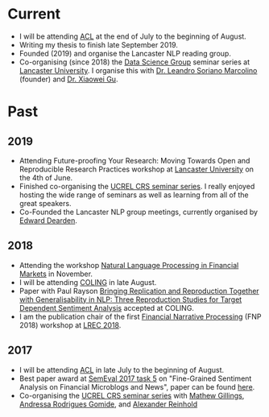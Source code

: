 # Current
* I will be attending [ACL](http://www.acl2019.org/EN/index.xhtml) at the end of July to the beginning of August.
* Writing my thesis to finish late September 2019.
* Founded (2019) and organise the Lancaster NLP reading group.
* Co-organising (since 2018) the [Data Science Group](https://www.lancaster.ac.uk/scc/research/data-science/) seminar series at [Lancaster University](https://www.lancaster.ac.uk/scc/). I organise this with [Dr. Leandro Soriano Marcolino](https://www.lancaster.ac.uk/staff/sorianom/) (founder) and [Dr. Xiaowei Gu](http://www.research.lancs.ac.uk/portal/en/people/xiaowei-gu(73ce10c1-246b-4b9c-a033-997ae7f89beb).html).


# Past
## 2019
* Attending Future-proofing Your Research: Moving Towards Open and Reproducible Research Practices workshop at [Lancaster University](https://www.lancaster.ac.uk/) on the 4th of June.
* Finished co-organising the [UCREL CRS seminar series](http://ucrel.lancs.ac.uk/crs/). I really enjoyed hosting the wide range of seminars as well as learning from all of the great speakers.
* Co-Founded the Lancaster NLP group meetings, currently organised by [Edward Dearden](http://www.research.lancs.ac.uk/portal/en/people/edward-dearden(6a07b9df-a13f-483c-9ad7-bc5eb66cf6d7).html).

## 2018
* Attending the workshop [Natural Language Processing in Financial Markets](https://press.esmt.org/cfra-workshop) in November.
* I will be attending [COLING](http://coling2018.org/) in late August.
* Paper with Paul Rayson [Bringing Replication and Reproduction Together with Generalisability in NLP: Three Reproduction Studies for Target Dependent Sentiment Analysis](/publication/moore-rayson-2018-bringing/) accepted at COLING.
* I am the publication chair of the first [Financial Narrative Processing](https://wp.lancs.ac.uk/cfie/fnp2018/) (FNP 2018) workshop at [LREC 2018](http://lrec2018.lrec-conf.org/en/).

## 2017
* I will be attending [ACL](http://acl2017.org/) in late July to the beginning of August.
* Best paper award at [SemEval 2017 task 5](http://alt.qcri.org/semeval2017/task5/) on "Fine-Grained Sentiment Analysis on Financial Microblogs and News", paper can be found [here](/publication/moore-rayson-2017-lancaster/).
* Co-organising the [UCREL CRS seminar series](http://ucrel.lancs.ac.uk/crs/) with [Mathew Gillings](https://twitter.com/mathewgillings), [Andressa Rodrigues Gomide](https://www.lancaster.ac.uk/people-profiles/andressa-rodrigues-gomide), and [Alexander Reinhold](http://www.research.lancs.ac.uk/portal/en/people/alexander-reinhold(2b155d45-b2b4-49a4-ac1c-aecc5a735f3b).html)
